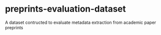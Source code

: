 # preprints-evaluation-dataset
A dataset contructed to evaluate metadata extraction from academic paper preprints
